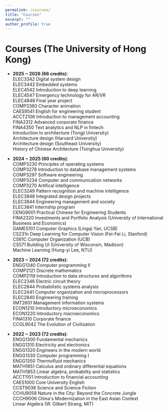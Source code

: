 ```yaml
---
permalink: /courses/
title: "Courses"
excerpt: ""
author_profile: true
---
```


# Courses (The University of Hong Kong)

- **2025 ~ 2026 (66 credits)**:  
  ELEC3342 Digital system design  
  ELEC3442 Embedded systems  
  ELEC4542 Introduction to deep learning  
  ELEC4547 Emergency technology for AR/VR  
  ELEC4848 Final year project  
  COMP3360 Character animation  
  CAES9541 English for engineering student  
  ACCT2106 Introduction to management accounting  
  FINA2312 Advanced corporate finance  
  FINA4350 Text analytics and NLP in fintech  
  Introduction to architecture (Tongji University)  
  Architecture design (Harvard University)  
  Architecture design (Southeast University)  
  History of Chinese Architecture (Tsinghua University)

- **2024 ~ 2025 (60 credits)**:  
  COMP3230 Principles of operating systems  
  COMP3278 Introduction to database management systems  
  COMP3297 Software engineering  
  COMP3234 Computer and communication networks  
  COMP3270 Artifical intelligence  
  ELEC3249 Pattern recognition and machine intelligence  
  ELEC3848 Integrated design projects  
  ELEC3844 Engineering management and society  
  ELEC3841 Internship program  
  CENG9001 Practical Chinese for Engineering Students  
  FINA2320 Investments and Portfolio Analysis (University of International Business and Economics)  
  GAMES101 Computer Graphics (Lingqi Yan, UCSB)  
  CS231n Deep Learning for Computer Vision (Fei-Fei Li, Stanford)  
  CS61C Computer Organization (UCB)  
  CS571 Building UI (University of Wisconsin, Madison)  
  Machine Learning (Hung-yi Lee, NTU)

- **2023 ~ 2024 (72 credits)**:  
  ENGG1340 Computer programming II  
  COMP2121 Discrete mathematics  
  COMP2119 Introduction to data structures and algorithms  
  ELEC2346 Electric circuit theory  
  ELEC2844 Probabilistic systems analysis  
  ELEC2441 Computer organization and microprocessors  
  ELEC2840 Engineering training  
  IIMT2601 Management information systems  
  ECON1210 Introductory microeconomics  
  ECON1220 Introductory macroeconomics  
  FINA1310 Corporate finance  
  CCGL9042 The Evolution of Civilization  

- **2022 ~ 2023 (72 credits)**:  
  ENGG1300 Fundamental mechanics  
  ENGG1310 Electricity and electronics  
  ENGG1320 Engineers in the modern world  
  ENGG1330 Computer programming I  
  ENGG1350 Thermofluid mechanics  
  MATH1851 Calculus and ordinary differential equations  
  MATH1853 Linear algebra, probability and statistics  
  ACCT1101 Introduction to financial accounting  
  CAES1000 Core University English  
  CCST9038 Science and Science Fiction  
  CCHU9058 Nature in the City: Beyond the Concrete Jungle  
  CCCH9006 China's Modernization in the East Asian Context  
  Linear Algebra (W. Gilbert Strang, MIT)  
